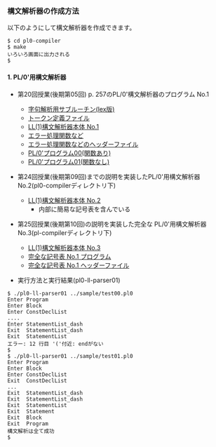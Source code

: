 ### 構文解析器の作成方法
以下のようにして構文解析器を作成できます。
````console
$ cd pl0-compiler
$ make
いろいろ画面に出力される
$
````

#### 1. PL/0'用構文解析器
* 第20回授業(後期第05回) p. 257のPL/0'構文解析器のプログラム No.1
  * [字句解析用サブルーチン(lex版)](pl0-scanner.l)
  * [トークン定義ファイル](../scanner/tokentable.h)
  * [LL(1)構文解析器本体 No.1](pl0-ll-parser01.c)
  * [エラー処理関数など](misc.c)
  * [エラー処理関数などのヘッダーファイル](misc.h)
  * [PL/0'プログラム00(関数あり)](../sample/test00.pl0)
  * [PL/0'プログラム01(関数なし)](../sample/test01.pl0)

* 第24回授業(後期第09回)までの説明を実装したPL/0'用構文解析器 No.2(pl0-compilerディレクトリ下)
  * [LL(1)構文解析器本体 No.2](pl0-ll-parser02.c)
    * 内部に簡易な記号表を含んでいる

* 第25回授業(後期第10回)の説明を実装した完全な PL/0'用構文解析器 No.3(pl-compilerディレクトリ下)
  * [LL(1)構文解析器本体 No.3](pl0-ll-parser03.c)
  * [完全な記号表 No.1 プログラム](symbol_table01.c)
  * [完全な記号表 No.1 ヘッダーファイル](symbol_table01.h)

* 実行方法と実行結果(pl0-ll-parser01)
````console
$ ./pl0-ll-parser01 ../sample/test00.pl0
Enter Program
Enter Block
Enter ConstDeclList
....
Enter StatementList_dash
Exit  StatementList_dash
Exit  StatementList
エラー: 12 行目 '('付近: endがない
$
$ ./pl0-ll-parser01 ../sample/test01.pl0
Enter Program
Enter Block
Enter ConstDeclList
Exit  ConstDeclList
...
Exit  StatementList_dash
Exit  StatementList_dash
Exit  StatementList
Exit  Statement
Exit  Block
Exit  Program
構文解析は全て成功
$
````

